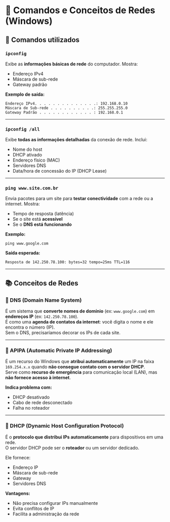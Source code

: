 
# 📄 Comandos e Conceitos de Redes (Windows)

## 🧪 Comandos utilizados

### `ipconfig`
Exibe as **informações básicas de rede** do computador.
Mostra:
- Endereço IPv4
- Máscara de sub-rede
- Gateway padrão

**Exemplo de saída:**
```
Endereço IPv4. . . . . . . . . . . . . .: 192.168.0.10
Máscara de Sub-rede . . . . . . . . . .: 255.255.255.0
Gateway Padrão . . . . . . . . . . . . : 192.168.0.1
```

---

### `ipconfig /all`
Exibe **todas as informações detalhadas** da conexão de rede.
Inclui:
- Nome do host
- DHCP ativado
- Endereço físico (MAC)
- Servidores DNS
- Data/hora de concessão do IP (DHCP Lease)

---

### `ping www.site.com.br`
Envia pacotes para um site para **testar conectividade** com a rede ou a internet.
Mostra:
- Tempo de resposta (latência)
- Se o site está **acessível**
- Se o **DNS está funcionando**

**Exemplo:**
```
ping www.google.com
```

**Saída esperada:**
```
Resposta de 142.250.78.100: bytes=32 tempo=25ms TTL=116
```

---

## 📚 Conceitos de Redes

### 🔸 DNS (Domain Name System)
É um sistema que **converte nomes de domínio** (ex: `www.google.com`) em **endereços IP** (ex: `142.250.78.100`).  
É como uma **agenda de contatos da internet**: você digita o nome e ele encontra o número (IP).  
Sem o DNS, precisaríamos decorar os IPs de cada site.

---

### 🔸 APIPA (Automatic Private IP Addressing)
É um recurso do Windows que **atribui automaticamente** um IP na faixa `169.254.x.x` quando **não consegue contato com o servidor DHCP**.  
Serve como **recurso de emergência** para comunicação local (LAN), mas **não fornece acesso à internet**.

**Indica problema com:**
- DHCP desativado
- Cabo de rede desconectado
- Falha no roteador

---

### 🔸 DHCP (Dynamic Host Configuration Protocol)
É o **protocolo que distribui IPs automaticamente** para dispositivos em uma rede.  
O servidor DHCP pode ser o **roteador** ou um servidor dedicado.

Ele fornece:
- Endereço IP
- Máscara de sub-rede
- Gateway
- Servidores DNS

**Vantagens:**
- Não precisa configurar IPs manualmente
- Evita conflitos de IP
- Facilita a administração da rede

